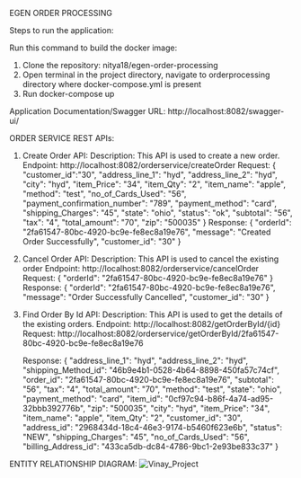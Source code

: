 EGEN ORDER PROCESSING

Steps to run the application:

Run this command to build the docker image:
  1.  Clone the repository: nitya18/egen-order-processing
  2.	Open terminal in the project directory, navigate to orderprocessing directory where docker-compose.yml is present
  3.	Run docker-compose up
 
Application Documentation/Swagger URL:
http://localhost:8082/swagger-ui/

ORDER SERVICE REST APIs:
 1. Create Order  API:
    Description: This API is used to create a new order.
    Endpoint: http://localhost:8082/orderservice/createOrder
    Request:
    {
      "customer_id":"30",
      "address_line_1": "hyd",
      "address_line_2": "hyd",
      "city": "hyd",
      "item_Price": "34",
      "item_Qty": "2",
      "item_name": "apple",
      "method": "test",
      "no_of_Cards_Used": "56",
      "payment_confirmation_number": "789",
      "payment_method": "card",
      "shipping_Charges": "45",
      "state": "ohio",
      "status": "ok",
      "subtotal": "56",
      "tax": "4",
      "total_amount": "70",
      "zip": "500035"
    }
    Response:
    {
      "orderId": "2fa61547-80bc-4920-bc9e-fe8ec8a19e76",
      "message": "Created Order  Successfully",
      "customer_id": "30"
    }
    
 2. Cancel Order API:
    Description: This API is used to cancel the existing order
    Endpoint: http://localhost:8082/orderservice/cancelOrder
    Request:
    {
        "orderId": "2fa61547-80bc-4920-bc9e-fe8ec8a19e76"
    }
    Response:
    {
      "orderId": "2fa61547-80bc-4920-bc9e-fe8ec8a19e76",
      "message": "Order Successfully Cancelled",
      "customer_id": "30"
    }
    
 3. Find Order By Id API:
    Description: This API is used to get the details of the existing orders.
    Endpoint: http://localhost:8082/getOrderById/{id}
    Request: http://localhost:8082/orderservice/getOrderById/2fa61547-80bc-4920-bc9e-fe8ec8a19e76
    
    Response:
    {
      "address_line_1": "hyd",
      "address_line_2": "hyd",
      "shipping_Method_id": "46b9e4b1-0528-4b64-8898-450fa57c74cf",
      "order_id": "2fa61547-80bc-4920-bc9e-fe8ec8a19e76",
      "subtotal": "56",
      "tax": "4",
      "total_amount": "70",
      "method": "test",
      "state": "ohio",
      "payment_method": "card",
      "item_id": "0cf97c94-b86f-4a74-ad95-32bbb392776b",
      "zip": "500035",
      "city": "hyd",
      "item_Price": "34",
      "item_name": "apple",
      "item_Qty": "2",
      "customer_id": "30",
      "address_id": "2968434d-18c4-46e3-9174-b5460f623e6b",
      "status": "NEW",
      "shipping_Charges": "45",
      "no_of_Cards_Used": "56",
      "billing_Address_id": "433ca5db-dc84-4786-9bc1-2e93be833c37"
    }

ENTITY RELATIONSHIP DIAGRAM: 
![Vinay_Project](https://user-images.githubusercontent.com/71419507/116293335-c6465b80-a764-11eb-8d53-d3719e092d8d.png)
